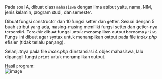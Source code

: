 Pada soal A, dibuat class `mahasiswa` dengan lima atribut yaitu, nama, NIM, jenis kelamin, program studi, dan semester. 

Dibuat fungsi constructor dan 10 fungsi setter dan getter. Sesuai dengan 5 buah atribut yang ada, masing-masing memiliki fungsi setter dan getter-nya tersendiri. 
Terakhir dibuat fungsi untuk menampilkan output bernama `print`. Fungsi ini dibuat agar syntax untuk menampilkan output pada file _index.php_ efisien (tidak terlalu panjang).

Selanjutnya pada file _index.php_ diinstansiasi 4 objek mahasiswa, lalu dipanggil fungsi `print` untuk menampilkan output.

Hasil program:<br>
![image](https://user-images.githubusercontent.com/71260611/153882406-c7927391-aa40-4b41-8a62-a5c2549edf11.png)
